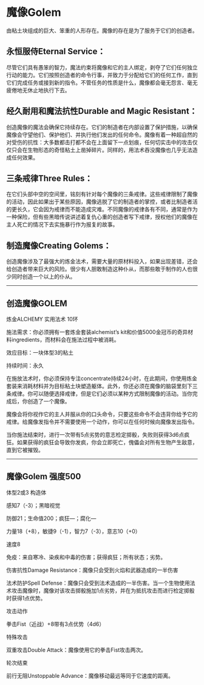 # 魔像Golem

由粘土块组成的巨大、笨重的人形存在。魔像的存在是为了服务于它们的创造者。

## 永恒服侍Eternal Service：

尽管它们具有愚笨的智力，魔法约束将魔像和它的主人绑定，剥夺了它们任何独立行动的能力。它们按照创造者的命令行事，并致力于分配给它们的任何工作，直到它们完成任务或接到新的指令。不管任务的性质是什么，魔像都会毫无怨言、毫无疲倦地无休止地执行下去。

## 经久耐用和魔法抗性Durable and Magic Resistant：

创造魔像的魔法会确保它持续存在。它们的制造者在内部设置了保护措施，以确保魔像会守望他们、保护他们、并执行他们发出的任何命令。魔像有着一种超自然的对受伤的抗性：大多数都击打都不会在上面留下一点划痕，任何切实击中的攻击仅仅只会在生物形态的奇怪粘土上凿掉碎片。同样的，用法术吞没魔像也几乎无法造成任何效果。

## 三条戒律Three Rules：

在它们头部中空的空间里，铭刻有针对每个魔像的三条戒律。这些戒律限制了魔像的活动，因此如果出于某些原因，魔像逃脱了它的制造者的掌控，或者比制造者活的更长久，它会因为戒律而不能造成灾难。不同魔像的戒律各有不同，通常是作为一种保险，但有些黑暗传说讲述着复仇心重的创造者写下戒律，授权他们的魔像在主人死亡的情况下去实施暴行作为报复的故事。

## 制造魔像Creating Golems：

创造魔像涉及了最强大的炼金法术，需要大量的原材料投入，如果出现差错，还会给创造者带来巨大的风险。很少有人胆敢制造这种仆从，而那些敢于制作的人也很少同时创造一个以上的仆从。

------------------------------------------------------------------------

## 创造魔像GOLEM

炼金ALCHEMY 实用法术 10环

施法需求：你必须拥有一套炼金套装alchemist’s
kit和价值5000金冠币的奇异材料ingredients，而材料会在施法过程中被消耗。

效应目标：一块体型3的粘土

持续时间：永久

在施放法术时，你必须保持专注concentrate持续24小时，在此期间，你使用炼金套装来消耗材料并为目标粘土块塑造躯体。此外，你还必须在魔像的脑袋里刻下三条戒律。你可以随便选择戒律，但是它们必须以某种方式限制魔像的活动。当你完成后，你创造了一个魔像。

魔像会将你视作它的主人并服从你的口头命令，只要这些命令不会违背你给予它的戒律。给魔像发指令并不需要使用一个动作，你可以在任何时候向魔像发出指令。

当你施法结束时，进行一次带有5点劣势的意志检定掷骰，失败则获得3d6点疯狂。如果获得的疯狂会导致你发疯，你会立即死亡，傀儡会对所有生物产生敌意，直到它被摧毁。

------------------------------------------------------------------------

## 魔像Golem 强度500

体型2或3 构造体

感知7（-3）；黑暗视觉

防御21；生命值200；疯狂—；腐化—

力量18（+8），敏捷9（-1），智力7（-3），意志10（+0）

速度8

免疫：来自寒冷、染疾和中毒的伤害；获得疯狂；所有状态；劣势。

伤害抗性Damage Resistance：魔像只会受到火焰和武器造成的一半伤害

法术防护Spell
Defense：魔像只会受到法术造成的一半伤害。当一个生物使用法术攻击魔像时，魔像对该攻击掷骰施加1点劣势，并在为抵抗攻击而进行检定掷骰时获得1点优势。

攻击动作

拳击Fist（近战）+8带有3点优势（4d6）

特殊攻击

双重攻击Double Attack：魔像使用它的拳击Fist攻击两次。

轮次结束

前行无阻Unstoppable Advance：魔像移动最远等同于它速度的距离。
